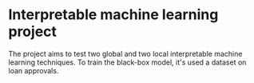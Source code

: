 # Interpretable machine learning project
The project aims to test two global and two local interpretable machine learning techniques. 
To train the black-box model, it's used a dataset on loan approvals.

